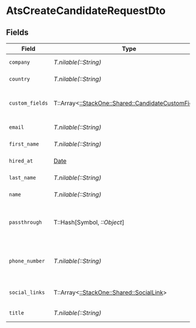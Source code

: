 # AtsCreateCandidateRequestDto


## Fields

| Field                                                                                               | Type                                                                                                | Required                                                                                            | Description                                                                                         | Example                                                                                             |
| --------------------------------------------------------------------------------------------------- | --------------------------------------------------------------------------------------------------- | --------------------------------------------------------------------------------------------------- | --------------------------------------------------------------------------------------------------- | --------------------------------------------------------------------------------------------------- |
| `company`                                                                                           | *T.nilable(::String)*                                                                               | :heavy_minus_sign:                                                                                  | Candidate company                                                                                   | Company Inc.                                                                                        |
| `country`                                                                                           | *T.nilable(::String)*                                                                               | :heavy_minus_sign:                                                                                  | Candidate country                                                                                   | United States                                                                                       |
| `custom_fields`                                                                                     | T::Array<[::StackOne::Shared::CandidateCustomFields](../../models/shared/candidatecustomfields.md)> | :heavy_minus_sign:                                                                                  | The candidate custom fields                                                                         |                                                                                                     |
| `email`                                                                                             | *T.nilable(::String)*                                                                               | :heavy_minus_sign:                                                                                  | Candidate email                                                                                     | sestier.romain123@gmail.com                                                                         |
| `first_name`                                                                                        | *T.nilable(::String)*                                                                               | :heavy_minus_sign:                                                                                  | Candidate first name                                                                                | Romain                                                                                              |
| `hired_at`                                                                                          | [Date](https://ruby-doc.org/stdlib-2.6.1/libdoc/date/rdoc/Date.html)                                | :heavy_minus_sign:                                                                                  | Candidate hired date                                                                                | 2021-01-01T01:01:01.000Z                                                                            |
| `last_name`                                                                                         | *T.nilable(::String)*                                                                               | :heavy_minus_sign:                                                                                  | Candidate last name                                                                                 | Sestier                                                                                             |
| `name`                                                                                              | *T.nilable(::String)*                                                                               | :heavy_minus_sign:                                                                                  | Candidate name                                                                                      | Romain Sestier                                                                                      |
| `passthrough`                                                                                       | T::Hash[Symbol, *::Object*]                                                                         | :heavy_minus_sign:                                                                                  | Value to pass through to the provider                                                               | {<br/>"other_known_names": "John Doe"<br/>}                                                         |
| `phone_number`                                                                                      | *T.nilable(::String)*                                                                               | :heavy_minus_sign:                                                                                  | The candidate personal phone number                                                                 | +1234567890                                                                                         |
| `social_links`                                                                                      | T::Array<[::StackOne::Shared::SocialLink](../../models/shared/sociallink.md)>                       | :heavy_minus_sign:                                                                                  | List of candidate social links                                                                      |                                                                                                     |
| `title`                                                                                             | *T.nilable(::String)*                                                                               | :heavy_minus_sign:                                                                                  | Candidate title                                                                                     | Software Engineer                                                                                   |